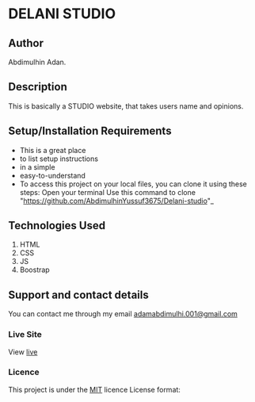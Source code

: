 # DELANI STUDIO
## Author
Abdimulhin Adan.
## Description
This is basically a STUDIO website, that takes users name and opinions.
## Setup/Installation Requirements
* This is a great place
* to list setup instructions
* in a simple
* easy-to-understand
* To access this project on your local files, you can clone it using these steps:
Open your terminal
Use this command to clone "https://github.com/AbdimulhinYussuf3675/Delani-studio"_
## Technologies Used
1. HTML
2. CSS
4. JS
5. Boostrap
## Support and contact details
You can contact me through my email adamabdimulhi.001@gmail.com
### Live Site
View [live](https://github.com/AbdimulhinYussuf3675/My-Potfolio-landing-page.git)
### Licence
This project is under the  [MIT](LICENCE) licence
License format:
